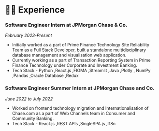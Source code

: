 # 👨‍💻 Experience

### Software Engineer Intern at JPMorgan Chase & Co.

*February 2023-Present*

- Initially worked as a part of Prime Finance Technology Site Reliability Team as a Full Stack Developer, built a standalone multidisciplinary database management and visualisation web application.
- Currently working as a part of Transaction Reporting System in Prime Finance Technology under Corporate and Investment Banking.
- Tech Stack - Python ,React.js ,FIGMA ,Streamlit ,Java ,Plotly , NumPy ,Pandas ,Oracle Database ,Redux

### Software Engineer Summer Intern at JPMorgan Chase and Co.

*June 2022 to July 2022*

* Worked on frontend technology migration and Internationalisation of Chase.com as a part of Web Channels team in Consumer and Community Banking.
* Tech Stack - React.js ,REST APIs ,SingleSPA.js ,I18n
